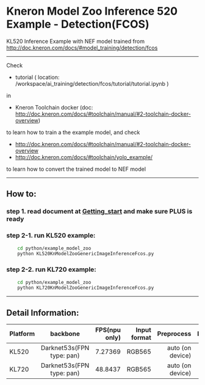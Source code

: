 # Kneron Model Zoo Inference 520 Example - Detection(FCOS)

KL520 Inference Example with NEF model trained from
http://doc.kneron.com/docs/#model_training/detection/fcos

---

Check  

- tutorial ( location: /workspace/ai_training/detection/fcos/tutorial/tutorial.ipynb ) 

in  

- Kneron Toolchain docker (doc: http://doc.kneron.com/docs/#toolchain/manual/#2-toolchain-docker-overview)

to learn how to train a the example model, and check  

- http://doc.kneron.com/docs/#toolchain/manual/#2-toolchain-docker-overview
- http://doc.kneron.com/docs/#toolchain/yolo_example/

to learn how to convert the trained model to NEF model  

---

## How to:  

### step 1. read document at [Getting_start](../../getting_start.md) and make sure PLUS is ready  

### step 2-1. run KL520 example:  

```bash
    cd python/example_model_zoo
    python KL520KnModelZooGenericImageInferenceFcos.py 
```
### step 2-2. run KL720 example:  

```bash
    cd python/example_model_zoo
    python KL720KnModelZooGenericImageInferenceFcos.py 
```

---

## Detail Information:  

Platform      |            backbone        |  FPS(npu only) | Input format |    Preprocess    |  Normalize  |  
--------------|:--------------------------:|---------------:| ------------:| ----------------:| -----------:|  
KL520         |  Darknet53s(FPN type: pan) | 7.27369        |    RGB565    | auto (on device) | Kneron mode |  
KL720         |  Darknet53s(FPN type: pan) | 48.8437        |    RGB565    | auto (on device) | Kneron mode |  
